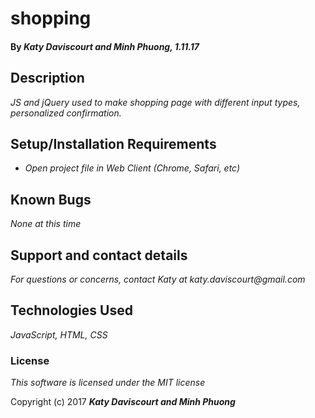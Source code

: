 # shopping

#### By _**Katy Daviscourt and Minh Phuong,** 1.11.17_

## Description

_JS and jQuery used to make shopping page with different input types, personalized confirmation._

## Setup/Installation Requirements

* _Open project file in Web Client (Chrome, Safari, etc)_

## Known Bugs

_None at this time_

## Support and contact details

_For questions or concerns, contact Katy at katy.daviscourt@gmail.com_

## Technologies Used

_JavaScript, HTML, CSS_

### License

*This software is licensed under the MIT license*

Copyright (c) 2017 **_Katy Daviscourt and Minh Phuong_**
